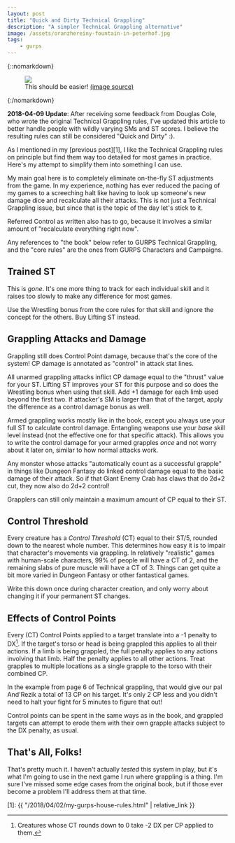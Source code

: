 ```yaml
---
layout: post
title: "Quick and Dirty Technical Grappling"
description: "A simpler Technical Grappling alternative"
image: /assets/oranzhereiny-fountain-in-peterhof.jpg
tags:
    - gurps
---
```


{::nomarkdown}
<figure>
  <img src="{{ "/assets/oranzhereiny-fountain-in-peterhof.jpg" | absolute_url }}"/>
  <figcaption>
    This should be easier!
    <a href="http://www.saint-petersburg.com/peterhof/fountains-peterhof/">
      (image source)
    </a>
  </figcaption>
</figure>
{:/nomarkdown}

**2018-04-09 Update**: After receiving some feedback from Douglas Cole, who
wrote the original Technical Grappling rules, I've updated this article to
better handle people with wildly varying SMs and ST scores. I believe the
resulting rules can still be considered "Quick and Dirty" :).

As I mentioned in my [previous post][1], I like the Technical Grappling rules on
principle but find them way too detailed for most games in practice. Here's my
attempt to simplify them into something I can use.

My main goal here is to completely eliminate on-the-fly ST adjustments from the
game. In my experience, nothing has ever reduced the pacing of my games to a
screeching halt like having to look up someone's new damage dice and recalculate
all their attacks. This is not just a Technical Grappling issue, but since that
is the topic of the day let's stick to it.

Referred Control as written also has to go, because it involves a similar
amount of "recalculate everything right now".

Any references to "the book" below refer to GURPS Technical Grappling, and the
"core rules" are the ones from GURPS Characters and Campaigns.

## Trained ST

This is _gone_. It's one more thing to track for each individual skill and it
raises too slowly to make any difference for most games.

Use the Wrestling bonus from the core rules for that skill and ignore the
concept for the others. Buy Lifting ST instead.

## Grappling Attacks and Damage

Grappling still does Control Point damage, because that's the core of the
system! CP damage is annotated as "control" in attack stat lines.

All unarmed grappling attacks inflict CP damage equal to the "thrust" value for
your ST. Lifting ST improves your ST for this purpose and so does the Wrestling
bonus when using that skill. Add +1 damage for each limb used beyond the first
two. If attacker's SM is larger than that of the target, apply the difference as
a control damage bonus as well.

Armed grappling works mostly like in the book, except you always use your full
ST to calculate control damage. Entangling weapons use your _base_ skill level
instead (not the effective one for that specific attack). This allows you to
write the control damage for your armed grapples _once_ and not worry about it
later on, similar to how normal attacks work.

Any monster whose attacks "automatically count as a successful grapple" in
things like Dungeon Fantasy do linked control damage equal to the basic damage
of their attack. So if that Giant Enemy Crab has claws that do 2d+2 cut, they
now also do 2d+2 control!

Grapplers can still only maintain a maximum amount of CP equal to their ST.

## Control Threshold

Every creature has a _Control Threshold_ (CT) equal to their ST/5, rounded down
to the nearest whole number. This determines how easy it is to impair that
character's movements via grappling. In relatively "realistic" games with
human-scale characters, 99% of people will have a CT of 2, and the remaining
slabs of pure muscle will have a CT of 3. Things can get quite a bit more varied
in Dungeon Fantasy or other fantastical games.

Write this down once during character creation, and only worry about changing it
if your permanent ST changes.

## Effects of Control Points

Every (CT) Control Points applied to a target translate into a -1 penalty to
DX[^1]. If the target's torso or head is being grappled this applies to all
their actions. If a limb is being grappled, the full penalty applies to any
actions involving that limb. Half the penalty applies to all other
actions. Treat grapples to multiple locations as a single grapple to the torso
with their combined CP.

In the example from page 6 of Technical grappling, that would give our pal
And'Rezik a total of 13 CP on his target. It's only 2 CP less and you didn't
need to halt your fight for 5 minutes to figure that out!

Control points can be spent in the same ways as in the book, and grappled
targets can attempt to erode them with their own grapple attacks subject to the
DX penalty, as usual.

## That's All, Folks!

That's pretty much it. I haven't actually _tested_ this system in play, but it's
what I'm going to use in the next game I run where grappling is a thing. I'm
sure I've missed some edge cases from the original book, but if those ever
become a problem I'll address them at that time.


[1]: {{ "/2018/04/02/my-gurps-house-rules.html" | relative_link }}

[^1]: Creatures whose CT rounds down to 0 take -2 DX per CP applied to them.
